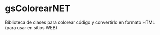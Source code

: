 # gsColorearNET
Biblioteca de clases para colorear código y convertirlo en formato HTML (para usar en sitios WEB)

